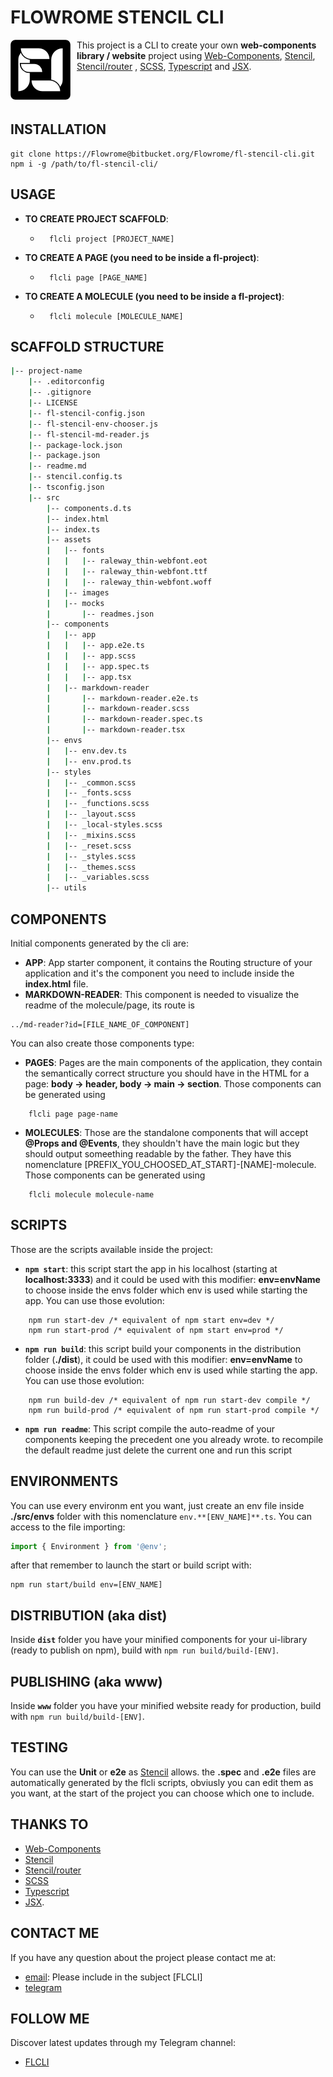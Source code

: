 # FLOWROME STENCIL CLI 

<a href="https://github.com/Flowrome"><img src="./images/logo-bw-little.png" align="left" hspace="" vspace="" style="margin-right: 10px"></a> This project is a CLI to create your own **web-components library / website** project using [Web-Components](https://www.webcomponents.org/), [Stencil](https://stenciljs.com/), [Stencil/router](https://github.com/ionic-team/stencil-router) , [SCSS](https://sass-lang.com/), [Typescript](https://www.typescriptlang.org/) and [JSX](https://it.reactjs.org/docs/introducing-jsx.html).<br><br><br><br>




## INSTALLATION
```
git clone https://Flowrome@bitbucket.org/Flowrome/fl-stencil-cli.git
npm i -g /path/to/fl-stencil-cli/
```

## USAGE
* **TO CREATE PROJECT SCAFFOLD**:
    - ```
        flcli project [PROJECT_NAME]
        ```
* **TO CREATE A PAGE (you need to be inside a fl-project)**:
    - ```
        flcli page [PAGE_NAME]
        ```
* **TO CREATE A MOLECULE (you need to be inside a fl-project)**:
    - ```
        flcli molecule [MOLECULE_NAME]
        ```

## SCAFFOLD STRUCTURE
```bash
|-- project-name
    |-- .editorconfig
    |-- .gitignore
    |-- LICENSE
    |-- fl-stencil-config.json
    |-- fl-stencil-env-chooser.js
    |-- fl-stencil-md-reader.js
    |-- package-lock.json
    |-- package.json
    |-- readme.md
    |-- stencil.config.ts
    |-- tsconfig.json
    |-- src
        |-- components.d.ts
        |-- index.html
        |-- index.ts
        |-- assets
        |   |-- fonts
        |   |   |-- raleway_thin-webfont.eot
        |   |   |-- raleway_thin-webfont.ttf
        |   |   |-- raleway_thin-webfont.woff
        |   |-- images
        |   |-- mocks
        |       |-- readmes.json
        |-- components
        |   |-- app
        |   |   |-- app.e2e.ts
        |   |   |-- app.scss
        |   |   |-- app.spec.ts
        |   |   |-- app.tsx
        |   |-- markdown-reader
        |       |-- markdown-reader.e2e.ts
        |       |-- markdown-reader.scss
        |       |-- markdown-reader.spec.ts
        |       |-- markdown-reader.tsx
        |-- envs
        |   |-- env.dev.ts
        |   |-- env.prod.ts
        |-- styles
        |   |-- _common.scss
        |   |-- _fonts.scss
        |   |-- _functions.scss
        |   |-- _layout.scss
        |   |-- _local-styles.scss
        |   |-- _mixins.scss
        |   |-- _reset.scss
        |   |-- _styles.scss
        |   |-- _themes.scss
        |   |-- _variables.scss
        |-- utils
```

## COMPONENTS
Initial components generated by the cli are:
* **APP**: App starter component, it contains the Routing structure of your application and it's the component you need to include inside the **index.html** file.
* **MARKDOWN-READER**: This component is needed to visualize the readme of the molecule/page, its route is 
```
../md-reader?id=[FILE_NAME_OF_COMPONENT]
```
You can also create those components type:
* **PAGES**: Pages are the main components of the application, they contain the semantically correct structure you should have in the HTML for a page: **body -> header, body -> main -> section**. Those components can be generated using
```node
    flcli page page-name
```
* **MOLECULES**: Those are the standalone components that will accept **@Props and @Events**, they shouldn't have the main logic but they should output someething readable by the father. They have this nomenclature [PREFIX_YOU_CHOOSED_AT_START]-[NAME]-molecule. Those components can be generated using
```node
    flcli molecule molecule-name
```

## SCRIPTS
Those are the scripts available inside the project:
* **``` npm start ```**: this script start the app in his localhost (starting at **localhost:3333**) and it could be used with this modifier: **env=envName** to choose inside the envs folder which env is used while starting the app.
You can use those evolution: 
```node 
    npm run start-dev /* equivalent of npm start env=dev */
    npm run start-prod /* equivalent of npm start env=prod */
```
* **``` npm run build ```**: this script build your components in the distribution folder (**./dist**), it could be used with this modifier: **env=envName** to choose inside the envs folder which env is used while starting the app.
You can use those evolution: 
```node 
    npm run build-dev /* equivalent of npm run start-dev compile */
    npm run build-prod /* equivalent of npm run start-prod compile */
```
* **``` npm run readme ```**: This script compile the auto-readme of your components keeping the precedent one you already wrote. to recompile the default readme just delete the current one and run this script

## ENVIRONMENTS
You can use every environm ent you want, just create an env file inside **./src/envs** folder with this nomenclature ```env.**[ENV_NAME]**.ts```. You can access to the file importing:
``` js
import { Environment } from '@env';
```
after that remember to launch the start or build script with:
```node 
npm run start/build env=[ENV_NAME]
```

## DISTRIBUTION (aka dist)
Inside **```dist```** folder you have your minified components for your ui-library (ready to publish on npm), build with ```npm run build/build-[ENV]```.

## PUBLISHING (aka www)
Inside **```www```** folder you have your minified website ready for production, build with ```npm run build/build-[ENV]```.

## TESTING 
You can use the **Unit** or **e2e** as [Stencil](https://stenciljs.com/docs/testing-overview) allows. the **.spec** and **.e2e** files are automatically generated by the flcli scripts, obviusly you can edit them as you want, at the start of the project you can choose which one to include.

## THANKS TO
* [Web-Components](https://www.webcomponents.org/)
* [Stencil](https://stenciljs.com/)
* [Stencil/router](https://github.com/ionic-team/stencil-router)
* [SCSS](https://sass-lang.com/)
* [Typescript](https://www.typescriptlang.org/)
* [JSX](https://it.reactjs.org/docs/introducing-jsx.html).


## CONTACT ME
If you have any question about the project please contact me at:
* [email](mailto:romeonupieri@gmail.com): Please include in the subject [FLCLI]
* [telegram](https://t.me/Flowrome)


## FOLLOW ME
Discover latest updates through my Telegram channel:
* [FLCLI](https://t.me/flstencilcli)
